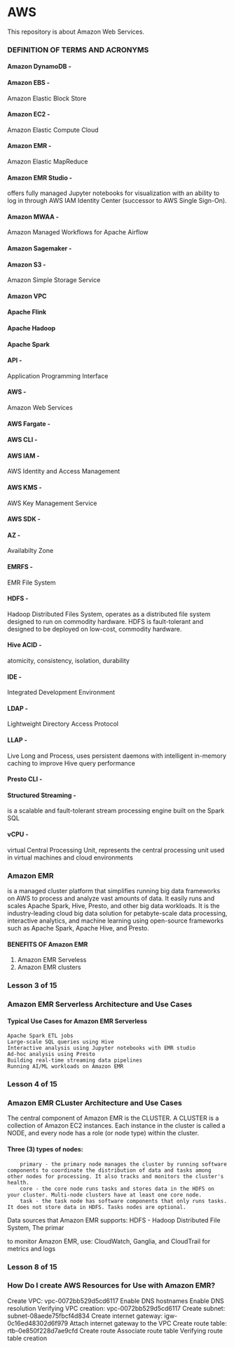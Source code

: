 # AWS
This repository is about Amazon Web Services.

### DEFINITION OF TERMS AND ACRONYMS
#### Amazon DynamoDB - 
#### Amazon EBS - 
Amazon Elastic Block Store
#### Amazon EC2 - 
Amazon Elastic Compute Cloud
#### Amazon EMR - 
Amazon Elastic MapReduce
#### Amazon EMR Studio - 
offers fully managed Jupyter notebooks for visualization with an ability to log in through AWS IAM Identity Center (successor to AWS Single Sign-On).
#### Amazon MWAA - 
Amazon Managed Workflows for Apache Airflow
#### Amazon Sagemaker - 
#### Amazon S3 - 
Amazon Simple Storage Service
#### Amazon VPC
#### Apache Flink
#### Apache Hadoop
#### Apache Spark
#### API - 
Application Programming Interface
#### AWS - 
Amazon Web Services
#### AWS Fargate - 
#### AWS CLI - 
#### AWS IAM - 
AWS Identity and Access Management
#### AWS KMS - 
AWS Key Management Service
#### AWS SDK - 
#### AZ - 
Availabilty Zone
#### EMRFS - 
EMR File System
#### HDFS - 
Hadoop Distributed Files System, operates as a distributed file system designed to run on commodity hardware. HDFS is fault-tolerant and designed to be deployed on low-cost, commodity hardware.
#### Hive ACID - 
atomicity, consistency, isolation, durability
#### IDE - 
Integrated Development Environment
#### LDAP - 
Lightweight Directory Access Protocol 
#### LLAP - 
Live Long and Process, uses persistent daemons with intelligent in-memory caching to improve Hive query performance
#### Presto CLI - 
#### Structured Streaming - 
is a scalable and fault-tolerant stream processing engine built on the Spark SQL
#### vCPU - 
virtual Central Processing Unit, represents the central processing unit used in virtual machines and cloud environments

### Amazon EMR 
is a managed cluster platform that simplifies running big data frameworks on AWS to process and analyze vast amounts of data.
It easily runs and scales Apache Spark, Hive, Presto, and other big data workloads.
It is the industry-leading cloud big data solution for petabyte-scale data processing, interactive analytics, and machine learning using open-source frameworks such as Apache Spark, Apache Hive, and Presto.

#### BENEFITS OF Amazon EMR
1. Amazon EMR Serveless
2. Amazon EMR clusters

### Lesson 3 of 15
### Amazon EMR Serverless Architecture and Use Cases

#### Typical Use Cases for Amazon EMR Serverless
	Apache Spark ETL jobs
	Large-scale SQL queries using Hive
	Interactive analysis using Jupyter notebooks with EMR studio
	Ad-hoc analysis using Presto
	Building real-time streaming data pipelines
	Running AI/ML workloads on Amazon EMR

### Lesson 4 of 15
### Amazon EMR CLuster Architecture and Use Cases

The central component of Amazon EMR is the CLUSTER. 
A CLUSTER is a collection of Amazon EC2 instances.
Each instance in the cluster is called a NODE, and every node has a role (or node type) within the cluster.
#### Three (3) types of nodes:
		primary - the primary node manages the cluster by running software components to coordinate the distribution of data and tasks among other nodes for processing. It also tracks and monitors the cluster's health.
		core - the core node runs tasks and stores data in the HDFS on your cluster. Multi-node clusters have at least one core node.
		task - the task node has software components that only runs tasks. It does not store data in HDFS. Tasks nodes are optional.
	
Data sources that Amazon EMR supports:
HDFS - Hadoop Distributed File System, The primar
	
to monitor Amazon EMR, use:
	CloudWatch, Ganglia, and CloudTrail for metrics and logs
	

### Lesson 8 of 15
### How Do I create AWS Resources for Use with Amazon EMR?
 Create VPC: vpc-0072bb529d5cd6117 
 Enable DNS hostnames
 Enable DNS resolution
 Verifying VPC creation: vpc-0072bb529d5cd6117 
 Create subnet: subnet-08aede75fbcf4d834 
 Create internet gateway: igw-0c16ed48302d6f979 
 Attach internet gateway to the VPC
 Create route table: rtb-0e850f228d7ae9cfd 
 Create route
 Associate route table
 Verifying route table creation
